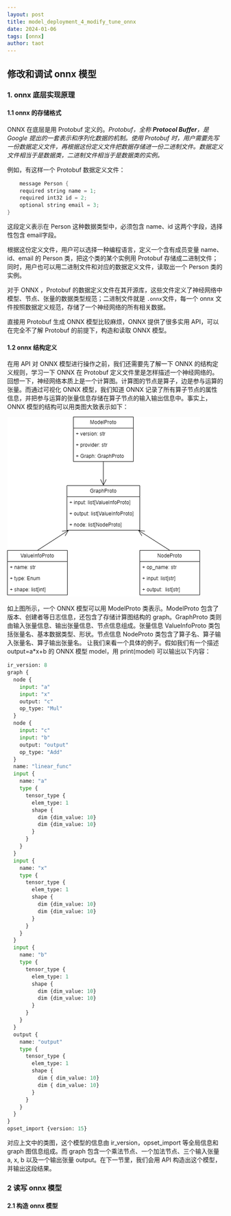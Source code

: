 ```yaml
---
layout: post
title: model_deployment_4_modify_tune_onnx
date: 2024-01-06
tags: [onnx]
author: taot
---
```


## 修改和调试 onnx 模型

### 1. onnx 底层实现原理

#### 1.1 onnx 的存储格式

ONNX 在底层是用 Protobuf 定义的。*Protobuf，全称 **Protocol Buffer**，是 Google 提出的一套表示和序列化数据的机制。使用 Protobuf 时，用户需要先写一份数据定义文件，再根据这份定义文件把数据存储进一份二进制文件。数据定义文件相当于是数据类，二进制文件相当于是数据类的实例。*

例如，有这样一个 Protobuf 数据定义文件：
```cpp
    message Person { 
    required string name = 1; 
    required int32 id = 2; 
    optional string email = 3; 
} 
```
这段定义表示在 Person 这种数据类型中，必须包含 name、id 这两个字段，选择性包含 email字段。

根据这份定义文件，用户可以选择一种编程语言，定义一个含有成员变量 name、id、email 的 Person 类，把这个类的某个实例用 Protobuf 存储成二进制文件；同时，用户也可以用二进制文件和对应的数据定义文件，读取出一个 Person 类的实例。

对于 ONNX ，Protobuf 的数据定义文件在其开源库，这些文件定义了神经网络中模型、节点、张量的数据类型规范；二进制文件就是 `.onnx`文件，每一个 onnx 文件按照数据定义规范，存储了一个神经网络的所有相关数据。

直接用 Protobuf 生成 ONNX 模型比较麻烦，ONNX 提供了很多实用 API，可以在完全不了解 Protobuf 的前提下，构造和读取 ONNX 模型。

#### 1.2 onnx 结构定义

在用 API 对 ONNX 模型进行操作之前，我们还需要先了解一下 ONNX 的结构定义规则，学习一下 ONNX 在 Protobuf 定义文件里是怎样描述一个神经网络的。
回想一下，神经网络本质上是一个计算图。计算图的节点是算子，边是参与运算的张量。而通过可视化 ONNX 模型，我们知道 ONNX 记录了所有算子节点的属性信息，并把参与运算的张量信息存储在算子节点的输入输出信息中。事实上，ONNX 模型的结构可以用类图大致表示如下：

![onnx结构定义](../blog_images/github_drawing_board_for_gitpages_blog/onnx结构定义.png)

如上图所示，一个 ONNX 模型可以用 ModelProto 类表示。ModelProto 包含了版本、创建者等日志信息，还包含了存储计算图结构的 graph。GraphProto 类则由输入张量信息、输出张量信息、节点信息组成。张量信息 ValueInfoProto 类包括张量名、基本数据类型、形状。节点信息 NodeProto 类包含了算子名、算子输入张量名、算子输出张量名。
让我们来看一个具体的例子。假如我们有一个描述 output=a*x+b 的 ONNX 模型 model，用 print(model) 可以输出以下内容：

```python
ir_version: 8 
graph { 
  node { 
    input: "a" 
    input: "x" 
    output: "c" 
    op_type: "Mul" 
  } 
  node { 
    input: "c" 
    input: "b" 
    output: "output" 
    op_type: "Add" 
  } 
  name: "linear_func" 
  input { 
    name: "a" 
    type { 
      tensor_type { 
        elem_type: 1 
        shape { 
          dim {dim_value: 10} 
          dim {dim_value: 10} 
        } 
      } 
    } 
  } 
  input { 
    name: "x" 
    type { 
      tensor_type { 
        elem_type: 1 
        shape { 
          dim {dim_value: 10} 
          dim {dim_value: 10} 
        } 
      } 
    } 
  } 
  input { 
    name: "b" 
    type { 
      tensor_type { 
        elem_type: 1 
        shape { 
          dim {dim_value: 10} 
          dim {dim_value: 10} 
        } 
      } 
    } 
  } 
  output { 
    name: "output" 
    type { 
      tensor_type { 
        elem_type: 1 
        shape { 
          dim { dim_value: 10} 
          dim { dim_value: 10} 
        } 
      } 
    } 
  } 
} 
opset_import {version: 15} 
```

对应上文中的类图，这个模型的信息由 ir_version，opset_import 等全局信息和 graph 图信息组成。而 graph 包含一个乘法节点、一个加法节点、三个输入张量 a, x, b 以及一个输出张量 output。在下一节里，我们会用 API 构造出这个模型，并输出这段结果。


### 2 读写 onnx 模型

#### 2.1 构造 onnx 模型
